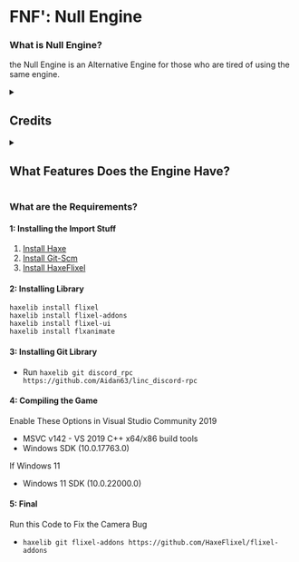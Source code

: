 # FNF': Null Engine

### What is Null Engine?
the Null Engine is an Alternative Engine for those who are tired of using the same engine.

<details> 
  <summary><h2>Credits</h2></summary>

##### Null Engine:
- CapybaraCoding - Programmer
- Sloow - Somenthing
- Uthacréudia - Artist

##### Special Thanks!:
- Cracsthor - PhantoMuff Difficult Font
- Rozebud - Accuracy System Code And Controls Code
- PolybiusProxy - Video Support

##### Funkin Crew:
- Ninjamuffin99 - Programmer
- PhantomArcade3K and Evilsk8r - Art
- Kawaisprite - Musician

</details>

<details>  
  <summary><h2>What Features Does the Engine Have?</h2></summary>

- GhostTapping
- Easy Modding
- HScript System
- Multiple Scripts
- Cool Log System
- Source organized

</details>

### What are the Requirements?

#### 1: Installing the Import Stuff
1. [Install Haxe](https://haxe.org/)
2. [Install Git-Scm](https://git-scm.com/)
3. [Install HaxeFlixel](https://haxeflixel.com/documentation/install-haxeflixel/)

#### 2: Installing Library
```
haxelib install flixel 
haxelib install flixel-addons
haxelib install flixel-ui
haxelib install flxanimate
```
#### 3: Installing Git Library
- Run `haxelib git discord_rpc https://github.com/Aidan63/linc_discord-rpc`

#### 4: Compiling the Game
Enable These Options in Visual Studio Community 2019
- MSVC v142 - VS 2019 C++ x64/x86 build tools
- Windows SDK (10.0.17763.0)

If Windows 11
- Windows 11 SDK (10.0.22000.0)

#### 5: Final
Run this Code to Fix the Camera Bug
- `haxelib git flixel-addons https://github.com/HaxeFlixel/flixel-addons`